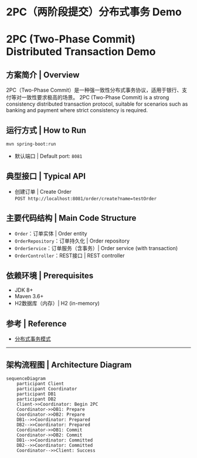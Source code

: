 # 2PC（两阶段提交）分布式事务 Demo  
# 2PC (Two-Phase Commit) Distributed Transaction Demo

## 方案简介 | Overview

2PC（Two-Phase Commit）是一种强一致性分布式事务协议，适用于银行、支付等对一致性要求极高的场景。
2PC (Two-Phase Commit) is a strong consistency distributed transaction protocol, suitable for scenarios such as banking and payment where strict consistency is required.

## 运行方式 | How to Run

```bash
mvn spring-boot:run
```
- 默认端口 | Default port: `8081`

## 典型接口 | Typical API

- 创建订单 | Create Order  
  `POST http://localhost:8081/order/create?name=testOrder`

## 主要代码结构 | Main Code Structure

- `Order`：订单实体 | Order entity
- `OrderRepository`：订单持久化 | Order repository
- `OrderService`：订单服务（含事务）| Order service (with transaction)
- `OrderController`：REST接口 | REST controller

## 依赖环境 | Prerequisites

- JDK 8+
- Maven 3.6+
- H2数据库（内存）| H2 (in-memory)

## 参考 | Reference

- [分布式事务模式](https://martinfowler.com/articles/patterns-of-distributed-systems/distributed-transactions.html)

---

## 架构流程图 | Architecture Diagram

```mermaid
sequenceDiagram
    participant Client
    participant Coordinator
    participant DB1
    participant DB2
    Client->>Coordinator: Begin 2PC
    Coordinator->>DB1: Prepare
    Coordinator->>DB2: Prepare
    DB1-->>Coordinator: Prepared
    DB2-->>Coordinator: Prepared
    Coordinator->>DB1: Commit
    Coordinator->>DB2: Commit
    DB1-->>Coordinator: Committed
    DB2-->>Coordinator: Committed
    Coordinator-->>Client: Success
``` 